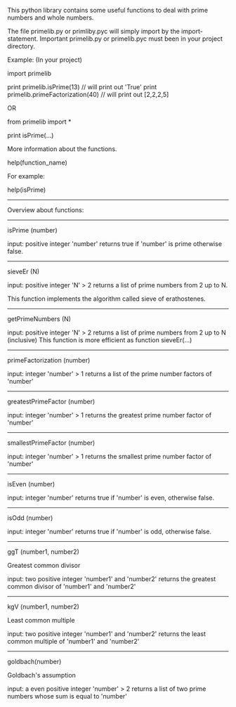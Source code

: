 This python library contains some useful functions to deal with
prime numbers and whole numbers. 

The file primelib.py or primliby.pyc will simply import by the import-statement.
Important primelib.py or primelib.pyc must been in your project directory.

Example: (In your project)

import primelib

print primelib.isPrime(13)   // will print out 'True'
print primelib.primeFactorization(40)  // will print out [2,2,2,5]

OR 

from primelib import *

print isPrime(...) 

More information about the functions.

help(function_name)

For example:

help(isPrime)

---------------------------

Overview about functions:

-------------------------

isPrime (number)

input: positive integer 'number'
returns true if 'number' is prime otherwise false.

-------------------------

sieveEr (N)

input: positive integer 'N' > 2
returns a list of prime numbers from 2 up to N.
        
This function implements the algorithm called
sieve of erathostenes. 

---------------------------

getPrimeNumbers (N)

input: positive integer 'N' > 2
returns a list of prime numbers from 2 up to N (inclusive)
This function is more efficient as function sieveEr(...)


----------------------------

primeFactorization (number)

input: integer 'number' > 1
returns a list of the prime number factors of 'number'

-------------------------------

greatestPrimeFactor (number)

input: integer 'number' > 1
returns the greatest prime number factor of 'number'

---------------------------------

smallestPrimeFactor (number)

input: integer 'number' > 1
returns the smallest prime number factor of 'number'

----------------------------------

isEven (number)

input: integer 'number'
returns true if 'number' is even, otherwise false.

-----------------------------------

isOdd (number)

input: integer 'number'
returns true if 'number' is odd, otherwise false.

------------------------------------

ggT (number1, number2)

Greatest common divisor

input: two positive integer 'number1' and 'number2'
returns the greatest common divisor of 'number1' and 'number2'

-------------------------------------

kgV (number1, number2)

Least common multiple

input: two positive integer 'number1' and 'number2'
returns the least common multiple of 'number1' and 'number2'

---------------------------------------

goldbach(number)

Goldbach's assumption

input: a even positive integer 'number' > 2
returns a list of two prime numbers whose sum is equal to 'number'
